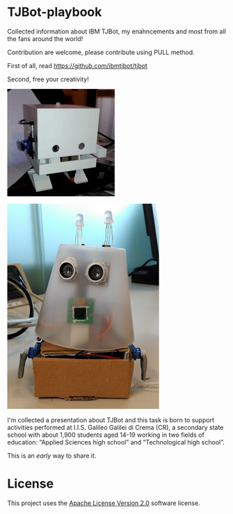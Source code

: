# TJBot-playbook
Collected information about IBM TJBot, my enahncements and most from all the fans around the world!

Contribution are welcome, please contribute using PULL method.

First of all, read https://github.com/ibmtjbot/tjbot

Second, free your creativity!

![ASLTJBot](/Images/ASLTJBot_2018_two_arms.gif)

![Faccina (little face)](/Images/Faccina.jpg)

I'm collected a presentation about TJBot and this task is  born to support activities performed at I.I.S. Galileo Galilei di Crema (CR), a secondary state school with about 1,900 students aged 14-19 working in two fields of education: “Applied Sciences high school” and “Technological high school”.

This is an *early* way to share it.

# License  
This project uses the [Apache License Version 2.0](LICENSE) software license.  
